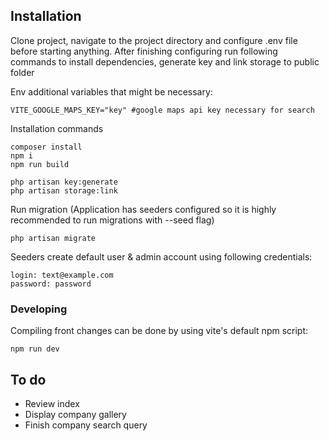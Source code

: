 ## Installation

Clone project, navigate to the project directory and configure .env file before starting anything.
After finishing configuring run following commands to install dependencies, generate key and link storage to public folder

Env additional variables that might be necessary:
```env
VITE_GOOGLE_MAPS_KEY="key" #google maps api key necessary for search
```

Installation commands
```shell
composer install
npm i
npm run build

php artisan key:generate
php artisan storage:link
````

Run migration (Application has seeders configured so it is highly recommended to run migrations with --seed flag)
```shell
php artisan migrate
```

Seeders create default user & admin account using following credentials:
```text
login: text@example.com
password: password
```

### Developing

Compiling front changes can be done by using vite's default npm script:
```shell
npm run dev
```

## To do
* Review index
* Display company gallery
* Finish company search query
